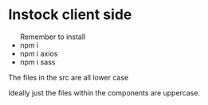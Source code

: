 # Instock client side

<ul>Remember to install

<li>npm i</li>
<li>npm i axios</li>
<li>npm i sass</li>

</ul>

<p>The files in the src are all lower case</p>
<p>Ideally just the files within the components are uppercase.</p>
